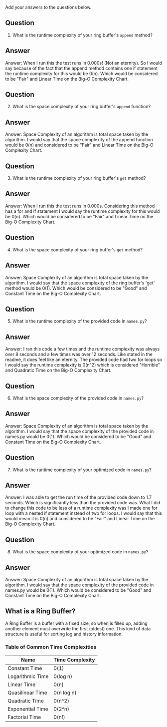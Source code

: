 Add your answers to the questions below.

## Question
1. What is the runtime complexity of your ring buffer's `append` method?

## Answer
Answer: When I run this the test runs in 0.000s! (Not an eternity). So I would say because of the fact that the append method contains one if statement the runtime complexity for this would be 0(n). Which would be
considered to be "Fair" and Linear Time on the Big-O Complexity Chart.

## Question
2. What is the space complexity of your ring buffer's `append` function?

## Answer
Answer: Space Complexity of an algorithm is total space taken by the algorithm. I would say that the space complexity of the append function would be 0(n) and considered to be "Fair" and Linear Time on the Big-O Complexity Chart.

## Question
3. What is the runtime complexity of your ring buffer's `get` method?

## Answer
Answer: When I run this the test runs in 0.000s. Considering this method has a for and if statement I would say the runtime complexity for this would be 0(n). Which would be considered to be "Fair" and Linear Time on the Big-O Complexity Chart.

## Question
4. What is the space complexity of your ring buffer's `get` method?

## Answer
Answer: Space Complexity of an algorithm is total space taken by the algorithm. I would say that the space complexity of the ring buffer's 'get' method would be 0(1). Which would be considered to be "Good" and Constant Time on the Big-O Complexity Chart.

## Question
5. What is the runtime complexity of the provided code in `names.py`?

## Answer
Answer: I ran this code a few times and the runtime complexity was always over 8 seconds 
and a few times was over 12 seconds. Like stated in the readme, it does feel like an eternity.
The provided code had two for loops so I would say the runtime complexity is 0(n^2) which
is considered "Horrible" and Quadratic Time on the Big-O Complexity Chart.

## Question
6. What is the space complexity of the provided code in `names.py`?

## Answer
Answer: Space Complexity of an algorithm is total space taken by the algorithm. I would say that the space complexity of the provided code in names.py would be 0(1). Which would be considered to be "Good" and Constant Time on the Big-O Complexity Chart.

## Question
7. What is the runtime complexity of your optimized code in `names.py`?

## Answer
Answer: I was able to get the run time of the provided code down to 1.7 seconds. Which is 
significantly less than the provided code was. What I did to change this code to be less of a runtime
complexity was I made one for loop with a nested if statement instead of two for loops. I would say 
that this would mean it is 0(n) and considered to be "Fair" and Linear Time on the Big-O Complexity Chart.

## Question
8. What is the space complexity of your optimized code in `names.py`?

## Answer
Answer: Space Complexity of an algorithm is total space taken by the algorithm. I would say that the space complexity of the provided code in names.py would be 0(1). Which would be considered to be "Good" and Constant Time on the Big-O Complexity Chart.


## What is a Ring Buffer?
 
 A Ring Buffer is a buffer with a fixed size, so when is filled up, adding another element must overwrite the first (oldest) one. This kind of data structure is useful for sorting log and history information.

### Table of Common Time Complexities

|          Name        |  Time Complexity  |
|----------------------|-------------------|
|      Constant Time   |         0(1)      |
|   Logarithmic Time   |       0(log n)    |
|     Linear Time      |       0(n)        |
|   Quasilinear Time   |     0(n log n)    |
|    Quadratic Time    |       0(n^2)      |
|   Exponential Time   |       0(2^n)      |
|    Factorial Time    |        0(n!)      |